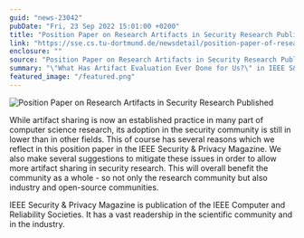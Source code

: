 ```yaml
---
guid: "news-23042"
pubDate: "Fri, 23 Sep 2022 15:01:00 +0200"
title: "Position Paper on Research Artifacts in Security Research Published"
link: "https://sse.cs.tu-dortmund.de/newsdetail/position-paper-of-research-artifact-in-security-research-published-23042/"
enclosure: ""
source: "Position Paper on Research Artifacts in Security Research Published"
summary: "\"What Has Artifact Evaluation Ever Done for Us?\" in IEEE S&P Magazine discusses the possible benefits of wide-spread artifact sharing for the security community."
featured_image: "/featured.png"
---
```

![Position Paper on Research Artifacts in Security Research Published](/featured.png)

While artifact sharing is now an established practice in many part of computer science research, its adoption in the security community is still in lower than in other fields. This of course has several reasons which we reflect in this position paper in the IEEE Security & Privacy Magazine. We also make several suggestions to mitigate these issues in order to allow more artifact sharing in security research. This will overall benefit the community as a whole - so not only the research community but also industry and open-source communities.

IEEE Security & Privacy Magazine is publication of the IEEE Computer and Reliability Societies. It has a vast readership in the scientific community and in the industry.
